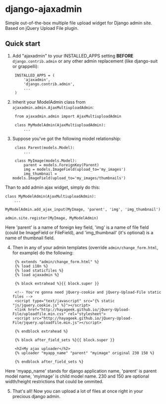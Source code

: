 django-ajaxadmin
================

Simple out-of-the-box multiple file upload widget for Django admin site. Based on jQuery Upload File plugin.

Quick start
-----------

1. Add "ajaxadmin" to your INSTALLED_APPS setting **BEFORE** `django.contrib.admin`
or any other admin replacement (like django-suit or grappelli):

        INSTALLED_APPS = (
            'ajaxadmin',
            'django.contrib.admin',
            ...
        )

2. Inherit your ModelAdmin class from `ajaxadmin.admin.AjaxMultiuploadAdmin`:

        from ajaxadmin.admin import AjaxMultiuploadAdmin

        class MyModelAdmin(AjaxMultiuploadAdmin):
            ...

3. Suppose you've got the following model relationship:

        class Parent(models.Model):
            ...

        class MyImage(models.Model):
            parent = models.ForeignKey(Parent)
            img = models.ImageField(upload_to='my_images')
            img_thumbnail = models.ImageField(upload_to='my_images/thumbnails')

Than to add admin ajax widget, simply do this:

    class MyModelAdmin(AjaxMultiuploadAdmin):
        ...

    MyModelAdmin.add_ajax_input(MyImage, 'parent', 'img', 'img_thumbnail')

    admin.site.register(MyImage, MyModelAdmin)

Here 'parent' is a name of foreign key field, 'img' is a name of file field (could be ImageField or FileField), and 'img_thumbnail' (it's optional) is a name of thumbnail field.

4. Then in any of your admin templates (override `admin/change_form.html`, for example) do the following:

        {% extends "admin/change_form.html" %}
        {% load i18n %}
        {% load staticfiles %}
        {% load ajaxadmin %}

        {% block extrahead %}{{ block.super }}

        <!-- You're gonna need jQuery-cookie and jQuery-Upload-File static files -->
        <script type="text/javascript" src="{% static "js/jquery.cookie.js" %}"></script>
        <link href="http://hayageek.github.io/jQuery-Upload-File/uploadfile.min.css" rel="stylesheet">
        <script src="http://hayageek.github.io/jQuery-Upload-File/jquery.uploadfile.min.js"></script>

        {% endblock extrahead %}

        {% block after_field_sets %}{{ block.super }}

        <h2>My ajax uploader</h2>
        {% uploader "myapp_name" "parent" "myimage" original 230 150 %}

        {% endblock after_field_sets %}

Here 'myapp_name' stands for django application name, 'parent' is parent model name, 'myimage' is child model name. 230 and 150 are optional width/height restrictions that could be ommited.

5. That's all! Now you can upload a lot of files at once right in your precious django admin.